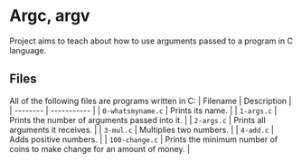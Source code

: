 # Argc, argv
Project aims to teach about how to use arguments passed to a program in C language.

## Files
All of the following files are programs written in C:
| Filename | Description |
| -------- | ----------- |
| `0-whatsmyname.c` | Prints its name. |
| `1-args.c` | Prints the number of arguments passed into it. |
| `2-args.c` | Prints all arguments it receives. |
| `3-mul.c` | Multiplies two numbers. |
| `4-add.c` | Adds positive numbers. |
| `100-change.c` | Prints the minimum number of coins to make change for an amount of money. |

